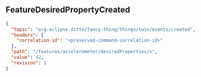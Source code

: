 ## FeatureDesiredPropertyCreated

```json
{
  "topic": "org.eclipse.ditto/fancy-thing/things/twin/events/created",
  "headers": {
    "correlation-id": "<preserved-command-correlation-id>"
  },
  "path": "/features/accelerometer/desiredProperties/x",
  "value": 42,
  "revision": 1
}
```

